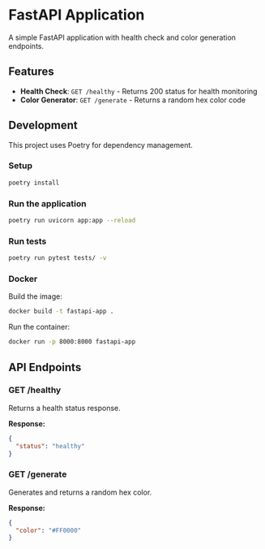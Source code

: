 # FastAPI Application

A simple FastAPI application with health check and color generation endpoints.

## Features

- **Health Check**: `GET /healthy` - Returns 200 status for health monitoring
- **Color Generator**: `GET /generate` - Returns a random hex color code

## Development

This project uses Poetry for dependency management.

### Setup
```bash
poetry install
```

### Run the application
```bash
poetry run uvicorn app:app --reload
```

### Run tests
```bash
poetry run pytest tests/ -v
```

### Docker

Build the image:
```bash
docker build -t fastapi-app .
```

Run the container:
```bash
docker run -p 8000:8000 fastapi-app
```

## API Endpoints

### GET /healthy
Returns a health status response.

**Response:**
```json
{
  "status": "healthy"
}
```

### GET /generate
Generates and returns a random hex color.

**Response:**
```json
{
  "color": "#FF0000"
}
```
